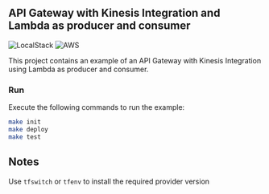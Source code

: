 ## API Gateway with Kinesis Integration and Lambda as producer and consumer

![LocalStack](https://img.shields.io/static/v1?label=Works&message=@LocalStack&color=purple)
![AWS](https://img.shields.io/static/v1?label=Works&message=@AWS&color=orange)

This project contains an example of an API Gateway with Kinesis Integration using Lambda as producer and consumer.

### Run

Execute the following commands to run the example:

```bash
make init
make deploy
make test
```

## Notes

Use `tfswitch` or `tfenv` to install the required provider version


